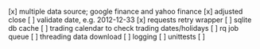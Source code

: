 [x] multiple data source; google finance and yahoo finance
[x] adjusted close
[ ] validate date, e.g. 2012-12-33
[x] requests retry wrapper
[ ] sqlite db cache
[ ] trading calendar to check trading dates/holidays
[ ] rq job queue
[ ] threading data download
[ ] logging
[ ] unittests
[ ]
